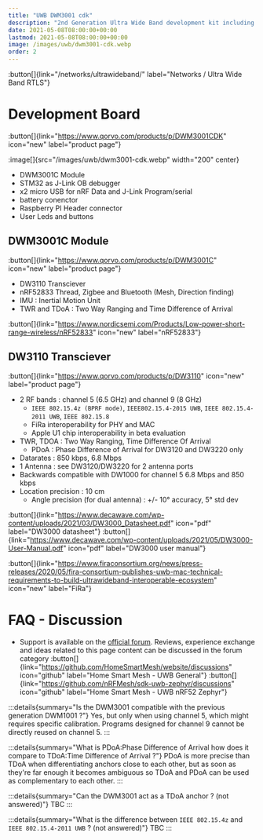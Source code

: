 ```yaml
---
title: "UWB DWM3001 cdk"
description: "2nd Generation Ultra Wide Band development kit including the DW3110 transciever"
date: 2021-05-08T08:00:00+00:00
lastmod: 2021-05-08T08:00:00+00:00
image: /images/uwb/dwm3001-cdk.webp
order: 2
---
```


:button[]{link="/networks/ultrawideband/" label="Networks / Ultra Wide Band RTLS"}

# Development Board
:button[]{link="https://www.qorvo.com/products/p/DWM3001CDK" icon="new" label="product page"}

:image[]{src="/images/uwb/dwm3001-cdk.webp" width="200" center}

* DWM3001C Module
* STM32 as J-Link OB debugger
* x2 micro USB for nRF Data and J-Link Program/serial
* battery conenctor
* Raspberry PI Header connector
* User Leds and buttons

## DWM3001C Module
:button[]{link="https://www.qorvo.com/products/p/DWM3001C" icon="new" label="product page"}

* DW3110 Transciever
* nRF52833 Thread, Zigbee and Bluetooth (Mesh, Direction finding)
* IMU : Inertial Motion Unit
* TWR and TDoA : Two Way Ranging and Time Difference of Arrival

:button[]{link="https://www.nordicsemi.com/Products/Low-power-short-range-wireless/nRF52833" icon="new" label="nRF52833"}

## DW3110 Transciever
:button[]{link="https://www.qorvo.com/products/p/DW3110" icon="new" label="product page"}

* 2 RF bands : channel 5 (6.5 GHz) and channel 9 (8 GHz)
    * `IEEE 802.15.4z (BPRF mode)`, `IEEE802.15.4-2015 UWB`, `IEEE 802.15.4-2011 UWB`, `IEEE 802.15.8`
    * FiRa interoperability for PHY and MAC
    * Apple U1 chip interoperability in beta evaluation
* TWR, TDOA : Two Way Ranging, Time Difference Of Arrival
    * PDoA : Phase Difference of Arrival for DW3120 and DW3220 only
* Datarates : 850 kbps, 6.8 Mbps
* 1 Antenna : see DW3120/DW3220 for 2 antenna ports
* Backwards compatible with DW1000 for channel 5 6.8 Mbps and 850 kbps
* Location precision : 10 cm
    * Angle precision (for dual antenna) : +/- 10° accuracy, 5° std dev

:button[]{link="https://www.decawave.com/wp-content/uploads/2021/03/DW3000_Datasheet.pdf" icon="pdf" label="DW3000 datasheet"}
:button[]{link="https://www.decawave.com/wp-content/uploads/2021/05/DW3000-User-Manual.pdf" icon="pdf" label="DW3000 user manual"}

:button[]{link="https://www.firaconsortium.org/news/press-releases/2020/05/fira-consortium-publishes-uwb-mac-technical-requirements-to-build-ultrawideband-interoperable-ecosystem" icon="new" label="FiRa"}


# FAQ - Discussion
* Support is available on the [official forum](https://decaforum.decawave.com/). Reviews, experience exchange and ideas related to this page content can be discussed in the forum category
:button[]{link="https://github.com/HomeSmartMesh/website/discussions" icon="github" label="Home Smart Mesh - UWB General"}
:button[]{link="https://github.com/nRFMesh/sdk-uwb-zephyr/discussions" icon="github" label="Home Smart Mesh - UWB nRF52 Zephyr"}

:::details{summary="Is the DWM3001 compatible with the previous generation DWM1001 ?"}
Yes, but only when using channel 5, which might requires specific calibration. Programs designed for channel 9 cannot be directly reused on channel 5.
:::

:::details{summary="What is PDoA:Phase Difference of Arrival how does it compare to TDoA:Time Difference of Arrival ?"}
PDoA is more precise than TDoA when differentiating anchors close to each other, but as soon as they're far enough it becomes ambiguous so TDoA and PDoA can be used as complementary to each other.
:::

:::details{summary="Can the DWM3001 act as a TDoA anchor ? (not answered)"}
TBC
:::

:::details{summary="What is the difference between `IEEE 802.15.4z` and `IEEE 802.15.4-2011 UWB` ? (not answered)"}
TBC
:::
